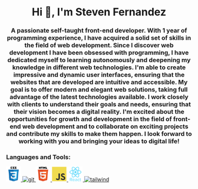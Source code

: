 <h1 align="center">Hi 👋, I'm Steven Fernandez</h1>
<h3 align="center">A passionate self-taught front-end developer. With 1 year of programming experience, I have acquired a solid set of skills in the field of web development. Since I discover web development I have been obsessed with programming, I have dedicated myself to learning autonomously and deepening my knowledge in different web technologies. I'm able to create impressive and dynamic user interfaces, ensuring that the websites that are developed are intuitive and accessible. My goal is to offer modern and elegant web solutions, taking full advantage of the latest technologies available. I work closely with clients to understand their goals and needs, ensuring that their vision becomes a digital reality. I'm excited about the opportunities for growth and development in the field of front-end web development and to collaborate on exciting projects and contribute my skills to make them happen. I look forward to working with you and bringing your ideas to digital life!</h3>

<p align="left">
</p>

<h3 align="left">Languages and Tools:</h3>
<p align="left"> <a href="https://www.w3schools.com/css/" target="_blank" rel="noreferrer"> <img src="https://raw.githubusercontent.com/devicons/devicon/master/icons/css3/css3-original-wordmark.svg" alt="css3" width="40" height="40"/> </a> <a href="https://git-scm.com/" target="_blank" rel="noreferrer"> <img src="https://www.vectorlogo.zone/logos/git-scm/git-scm-icon.svg" alt="git" width="40" height="40"/> </a> <a href="https://www.w3.org/html/" target="_blank" rel="noreferrer"> <img src="https://raw.githubusercontent.com/devicons/devicon/master/icons/html5/html5-original-wordmark.svg" alt="html5" width="40" height="40"/> </a> <a href="https://developer.mozilla.org/en-US/docs/Web/JavaScript" target="_blank" rel="noreferrer"> <img src="https://raw.githubusercontent.com/devicons/devicon/master/icons/javascript/javascript-original.svg" alt="javascript" width="40" height="40"/> </a> <a href="https://reactjs.org/" target="_blank" rel="noreferrer"> <img src="https://raw.githubusercontent.com/devicons/devicon/master/icons/react/react-original-wordmark.svg" alt="react" width="40" height="40"/> </a> <a href="https://tailwindcss.com/" target="_blank" rel="noreferrer"> <img src="https://www.vectorlogo.zone/logos/tailwindcss/tailwindcss-icon.svg" alt="tailwind" width="40" height="40"/> </a> </p>
